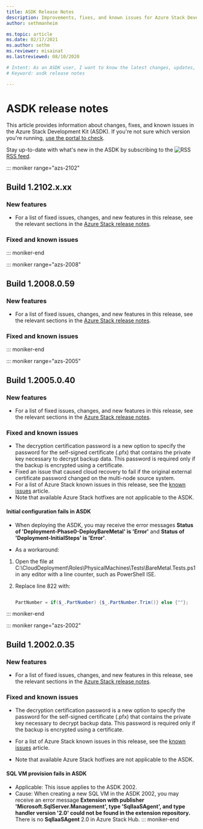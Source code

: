 ```yaml
---
title: ASDK Release Notes 
description: Improvements, fixes, and known issues for Azure Stack Development Kit (ASDK).
author: sethmanheim

ms.topic: article
ms.date: 02/17/2021
ms.author: sethm
ms.reviewer: misainat
ms.lastreviewed: 08/10/2020

# Intent: As an ASDK user, I want to know the latest changes, updates, and bug fixes to the ASDK.
# Keyword: asdk release notes

---
```



# ASDK release notes

This article provides information about changes, fixes, and known issues in the Azure Stack Development Kit (ASDK). If you're not sure which version you're running, [use the portal to check](../operator/azure-stack-updates.md).

Stay up-to-date with what's new in the ASDK by subscribing to the ![RSS](./media/asdk-release-notes/feed-icon-14x14.png) [RSS feed](/api/search/rss?locale=en-us&search=ASDK+release+notes).

::: moniker range="azs-2102"
## Build 1.2102.x.xx

### New features

- For a list of fixed issues, changes, and new features in this release, see the relevant sections in the [Azure Stack release notes](../operator/release-notes.md).

### Fixed and known issues

::: moniker-end

::: moniker range="azs-2008"
## Build 1.2008.0.59

### New features

- For a list of fixed issues, changes, and new features in this release, see the relevant sections in the [Azure Stack release notes](../operator/release-notes.md).

### Fixed and known issues

::: moniker-end

::: moniker range="azs-2005"
## Build 1.2005.0.40

### New features

- For a list of fixed issues, changes, and new features in this release, see the relevant sections in the [Azure Stack release notes](../operator/release-notes.md).

### Fixed and known issues

- The decryption certification password is a new option to specify the password for the self-signed certificate (.pfx) that contains the private key necessary to decrypt backup data. This password is required only if the backup is encrypted using a certificate.
- Fixed an issue that caused cloud recovery to fail if the original external certificate password changed on the multi-node source system. 
- For a list of Azure Stack known issues in this release, see the [known issues](../operator/known-issues.md) article.
- Note that available Azure Stack hotfixes are not applicable to the ASDK.

#### Initial configuration fails in ASDK

- When deploying the ASDK, you may receive the error messages **Status of 'Deployment-Phase0-DeployBareMetal' is 'Error'** and **Status of 'Deployment-InitialSteps' is 'Error'**.

- As a workaround:

1. Open the file at C:\CloudDeployment\Roles\PhysicalMachines\Tests\BareMetal.Tests.ps1 in any editor with a line counter, such as PowerShell ISE.

2. Replace line 822 with:

   ```powershell

   PartNumber = if($_.PartNumber) {$_.PartNumber.Trim()} else {""};

   ```  
::: moniker-end

::: moniker range="azs-2002"
## Build 1.2002.0.35

### New features

- For a list of fixed issues, changes, and new features in this release, see the relevant sections in the [Azure Stack release notes](../operator/release-notes.md).

### Fixed and known issues

- The decryption certification password is a new option to specify the password for the self-signed certificate (.pfx) that contains the private key necessary to decrypt backup data. This password is required only if the backup is encrypted using a certificate.

- For a list of Azure Stack known issues in this release, see the [known issues](../operator/known-issues.md) article.

- Note that available Azure Stack hotfixes are not applicable to the ASDK.

#### SQL VM provision fails in ASDK

- Applicable: This issue applies to the ASDK 2002.
- Cause: When creating a new SQL VM in the ASDK 2002, you may receive an error message **Extension with publisher 'Microsoft.SqlServer.Management', type 'SqlIaaSAgent', and type handler version '2.0' could not be found in the extension repository.** There is no **SqlIaaSAgent** 2.0 in Azure Stack Hub.
::: moniker-end
